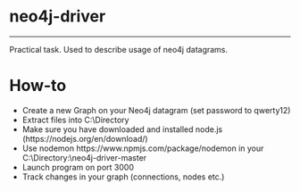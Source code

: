 # neo4j-driver

---------
Practical task. Used to describe usage of neo4j datagrams. 

<h1> How-to </h1>
<ul>
  <li>Create a  new Graph on your Neo4j datagram (set password to qwerty12)
  <li>Extract files into C:\Directory
  <li>Make sure you have downloaded and installed node.js (https://nodejs.org/en/download/)
  <li>Use nodemon https://www.npmjs.com/package/nodemon in your C:\Directory:\neo4j-driver-master
  <li>Launch program on port 3000
  <li>Track changes in your graph (connections, nodes etc.)
</ul>
